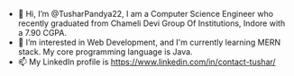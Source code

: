 - 👋 Hi, I’m @TusharPandya22, I am a Computer Science Engineer who recently graduated from Chameli Devi Group Of Institutions, Indore with a 7.90 CGPA.
- 👀 I’m interested in Web Development, and I'm currently learning MERN stack. My core programming language is Java. 
- 📫 My LinkedIn profile is https://www.linkedin.com/in/contact-tushar/
<!---
TusharPandya22/TusharPandya22 is a ✨ special ✨ repository because its `README.md` (this file) appears on your GitHub profile.
You can click the Preview link to take a look at your changes.
--->
